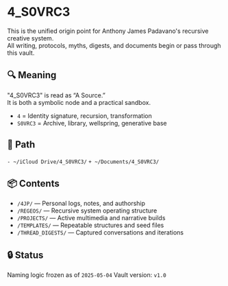 # 4_S0VRC3

This is the unified origin point for Anthony James Padavano's recursive creative system.  
All writing, protocols, myths, digests, and documents begin or pass through this vault.

## 🔍 Meaning
"4_S0VRC3" is read as “A Source.”  
It is both a symbolic node and a practical sandbox.

- `4` = Identity signature, recursion, transformation
- `S0VRC3` = Archive, library, wellspring, generative base

## 📍 Path
`- ~/iCloud Drive/4_S0VRC3/`
`+ ~/Documents/4_S0VRC3/`

## 📦 Contents
- `/4JP/` — Personal logs, notes, and authorship
- `/REGEOS/` — Recursive system operating structure
- `/PROJECTS/` — Active multimedia and narrative builds
- `/TEMPLATES/` — Repeatable structures and seed files
- `/THREAD_DIGESTS/` — Captured conversations and iterations

## 🔒 Status
Naming logic frozen as of `2025-05-04`
Vault version: `v1.0`